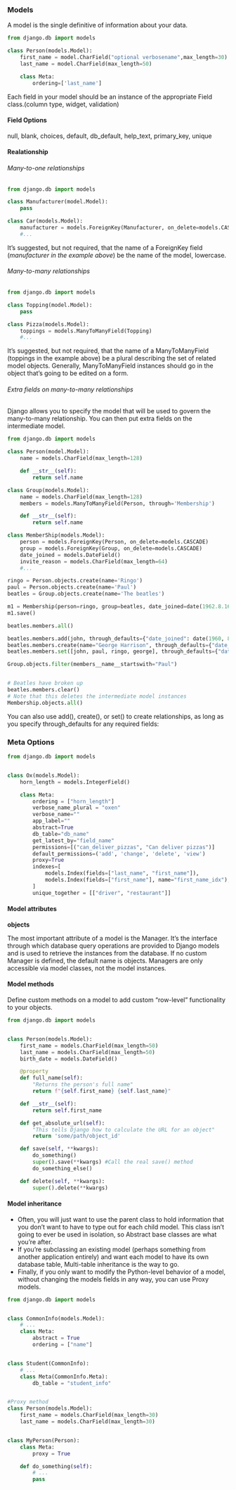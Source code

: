 ### Models

A model is the single definitive of information about your data.

```python
from django.db import models

class Person(models.Model):
    first_name = model.CharField("optional verbosename",max_length=30)
    last_name = model.CharField(max_length=50)

    class Meta:
        ordering=['last_name']

```

Each field in your model should be an instance of the appropriate Field class.(column type, widget, validation)

#### Field Options

null, blank, choices, default, db_default, help_text, primary_key, unique

#### Realationship

###### Many-to-one relationships

```python
from django.db import models

class Manufacturer(model.Model):
    pass

class Car(models.Model):
    manufacturer = models.ForeignKey(Manufacturer, on_delete=models.CASCADE)
    #...
```

It’s suggested, but not required, that the name of a ForeignKey field (_manufacturer in the example above_) be the name of the model, lowercase.

###### Many-to-many relationships

```python
from django.db import models

class Topping(model.Model):
    pass

class Pizza(models.Model):
    toppings = models.ManyToManyField(Topping)
    #...
```

It’s suggested, but not required, that the name of a ManyToManyField (toppings in the example above) be a plural describing the set of related model objects.
Generally, ManyToManyField instances should go in the object that’s going to be edited on a form.

###### Extra fields on many-to-many relationships

Django allows you to specify the model that will be used to govern the many-to-many relationship. You can then put extra fields on the intermediate model.

```python
from django.db import models

class Person(model.Model):
    name = models.CharField(max_length=128)

    def __str__(self):
        return self.name

class Group(models.Model):
    name = models.CharField(max_length=128)
    members = models.ManyToManyField(Person, through='Membership')

    def __str__(self):
        return self.name

class MemberShip(models.Model):
    person = models.ForeignKey(Person, on_delete=models.CASCADE)
    group = models.ForeignKey(Group, on_delete=models.CASCADE)
    date_joined = models.DateField()
    invite_reason = models.CharField(max_length=64)
    #...

ringo = Person.objects.create(name='Ringo')
paul = Person.objects.create(name='Paul')
beatles = Group.objects.create(name='The beatles')

m1 = Membership(person=ringo, group=beatles, date_joined=date(1962.8.16), invite_reason='Needs')
m1.save()

beatles.members.all()

beatles.members.add(john, through_defaults={"date_joined": date(1960, 8, 1)})
beatles.members.create(name="George Harrison", through_defaults={"date_joined": date(1960, 8, 1)})
beatles.members.set([john, paul, ringo, george], through_defaults={"date_joined": date(1960, 8, 1)})

Group.objects.filter(members__name__startswith="Paul")


# Beatles have broken up
beatles.members.clear()
# Note that this deletes the intermediate model instances
Membership.objects.all()

```

You can also use add(), create(), or set() to create relationships, as long as you specify through_defaults for any required fields:

### Meta Options

```python
from django.db import models


class Ox(models.Model):
    horn_length = models.IntegerField()

    class Meta:
        ordering = ["horn_length"]
        verbose_name_plural = "oxen"
        verbose_name=""
        app_label=""
        abstract=True
        db_table="db_name"
        get_latest_by="field_name"
        permissions=[("can_deliver_pizzas", "Can deliver pizzas")]
        default_permissions=('add', 'change', 'delete', 'view')
        proxy=True
        indexes=[
            models.Index(fields=["last_name", "first_name"]),
            models.Index(fields=["first_name"], name="first_name_idx"),
        ]
        unique_together = [["driver", "restaurant"]]
```

#### Model attributes

**objects**

The most important attribute of a model is the Manager. It’s the interface through which database query operations are provided to Django models and is used to retrieve the instances from the database. If no custom Manager is defined, the default name is objects. Managers are only accessible via model classes, not the model instances.

#### Model methods

Define custom methods on a model to add custom “row-level” functionality to your objects.

```python
from django.db import models


class Person(models.Model):
    first_name = models.CharField(max_length=50)
    last_name = models.CharField(max_length=50)
    birth_date = models.DateField()

    @property
    def full_name(self):
        "Returns the person's full name"
        return f"{self.first_name} {self.last_name}"

    def __str__(self):
        return self.first_name

    def get_absolute_url(self):
        "This tells Django how to calculate the URL for an object"
        return 'some/path/object_id'

    def save(self, **kwargs):
        do_something()
        super().save(**kwargs) #Call the real save() method
        do_something_else()

    def delete(self, **kwargs):
        super().delete(**kwargs)

```

#### Model inheritance

- Often, you will just want to use the parent class to hold information that you don’t want to have to type out for each child model. This class isn’t going to ever be used in isolation, so Abstract base classes are what you’re after.
- If you’re subclassing an existing model (perhaps something from another application entirely) and want each model to have its own database table, Multi-table inheritance is the way to go.
- Finally, if you only want to modify the Python-level behavior of a model, without changing the models fields in any way, you can use Proxy models.

```python
from django.db import models


class CommonInfo(models.Model):
    # ...
    class Meta:
        abstract = True
        ordering = ["name"]


class Student(CommonInfo):
    # ...
    class Meta(CommonInfo.Meta):
        db_table = "student_info"


#Proxy method
class Person(models.Model):
    first_name = models.CharField(max_length=30)
    last_name = models.CharField(max_length=30)


class MyPerson(Person):
    class Meta:
        proxy = True

    def do_something(self):
        # ...
        pass
```
